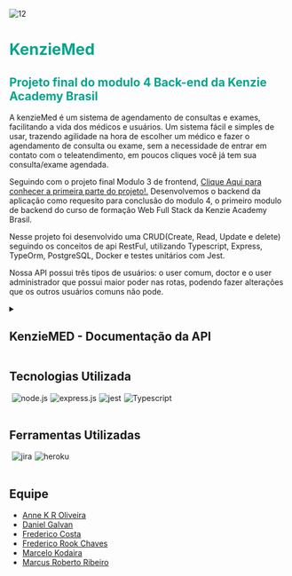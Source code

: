 ![12](https://user-images.githubusercontent.com/102538748/188499739-b3318b3f-c6f4-4e92-b708-dac8a4a06735.png)


<div style='background-color:white'>

</div>
<h1 style='color: #00A48B'>KenzieMed</h1>
<h2 style='color: #00A48B'>Projeto final do modulo 4 Back-end da Kenzie Academy Brasil</h2>

<p>A kenzieMed é um sistema de agendamento de consultas e exames, facilitando a vida dos médicos 
e usuários. Um sistema fácil e simples de usar, trazendo agilidade na hora de escolher um médico e fazer o agendamento de consulta ou exame,
sem a necessidade de entrar em contato com o teleatendimento, em poucos cliques você já tem sua consulta/exame agendada. </p>

<p>Seguindo com o projeto final Modulo 3 de frontend, <a href="https://github.com/grupo-1-projeto-frontend-t12/Projeto-FrontEnd-M3"> Clique Aqui para conhecer a primeira parte do projeto!.</a> Desenvolvemos o backend da aplicação como requesito para conclusão do modulo 4, o primeiro modulo de backend do curso de formação Web Full Stack da Kenzie Academy Brasil.</p>
 
<p>Nesse projeto foi desenvolvido uma CRUD(Create, Read, Update e delete) seguindo os conceitos de api RestFul, utilizando Typescript, Express, TypeOrm, PostgreSQL, Docker e testes unitários com Jest. </p>
 
<p>Nossa API possui três tipos de usuários: o user comum, doctor e o user administrador que possui maior poder nas rotas, podendo fazer alterações que os outros usuários comuns não pode. </p>

<details>
  <summary><h2>KenzieMED - Documentação da API</h2></summary>
  

A API tem um total de 5 rotas e 24 endpoints.

<table>
  <tr>
    <th>Metodos</th>
    <th>Rota</th>  
  </tr>
  <tr>
    <td>post</td>
     <td>/users</td>      
  </tr>
  <tr>
   <td>patch</td>
    <td>/users</td>   
  </tr>
    <tr>
   <td>delete</td>
    <td>/users/id</td>    
  </tr>
    <tr>
   <td>get</td>
    <td>/users</td>    
  </tr>
    <tr>
   <td>get</td>
    <td>/users/profile</td>    
  </tr>
  </tr>
    <tr>
   <td>post</td>
    <td>/login/doctors</td>    
  </tr>
    <tr>
   <td>login</td>
    <td>/login/users</td>    
  </tr>
  <tr>
    <td>post</td>
     <td>/doctors</td>      
  </tr>
  <tr>
   <td>patch</td>
    <td>/doctors/id</td>   
  </tr>
    <tr>
   <td>delete</td>
    <td>/doctors/id</td>    
  </tr>
    <tr>
   <td>get</td>
    <td>/doctors</td>    
  </tr>
    <tr>
   <td>get</td>
    <td>/users/profile</td>    
  </tr>
   <td>get</td>
    <td>/users/:id</td>    
  </tr>
   <td>get</td>
    <td>/users/:id/schedules</td>    
  </tr>
  <tr>
    <td>post</td>
     <td>/schedules</td>      
  </tr>
  <tr>
   <td>patch</td>
    <td>/schedules/edit/:id</td>   
  </tr>
    <tr>
   <td>patch</td>
    <td>/schedules/:id</td>    
  </tr>
    <tr>
   <td>delete</td>
    <td>/schedules/id</td>    
  </tr>
    <tr>
   <td>get</td>
    <td>/schedules</td>    
  </tr>
    <tr>
   <td>get</td>
    <td>/schedules/doctors</td>    
  </tr>
    <tr>
   <td>get</td>
    <td>/schedules/users</td>    
  </tr>
      <tr>
   <td>post</td>
    <td>/specialties</td>    
  </tr>
    <tr>
   <td>get</td>
    <td>/specialties</td>    
  </tr>
    <tr>
   <td>get</td>
    <td>/specialties/:id/doctors</td>    
  </tr>
</table>

<h2>O url base da API é:</h2>
<h3  style='color: #00A48B'>https://kenziemed-api.herokuapp.com/users</h2>

# ROTA /LOGIN

Responsável por prover autenticação ao usuário.

## POST /login/user
Autenticação: A rota não precisa de autenticação
Request body: 

```
       {
     “email”: “admin@admin.com”,
     “password”: “adm123”
       }
```
	
Response: 200 OK 

``` 
     {
   “token”: “eyJhbGciOiJIUzI1NiIsInR5cCI6IkpXVCJ9.eyJpc0FkbSI6dHJ1ZSwiaWF0IjoxNjY2Mzg3NzMwLCJleHAiOjE2NjY0NzQxMzAsInN1YiI6IjY4OTk2ODVhLWFmZGEtNDFkYS05MmU3LTdkNzY0YjVkMDkwOCJ9.bxA8E2UOv7ZtO_UkTMoHwv104R8ang0uS8HCtfsJ15c”	
      }
```

JWT Payload: 
```
     {
      id,
      email,
      isAdmin,
      isActive
     }
```
## POST /login/doctor
Autenticação: A rota não precisa de autenticação
Request body


```
     {
     “email”: “doctor@doctor.com”,
     “password”: “doctor123”
     }
```
	
Response: 200 OK 

```
     {
    “token”: “eyJhbGciOiJIUzI1NiIsInR5cCI6IkpXVCJ9.eyJpc0FkbSI6dHJ1ZSwiaWF0IjoxNjY2Mzg3NzMwLCJleHAiOjE2NjY0NzQxMzAsInN1YiI6IjY4OTk2ODVhLWFmZGEtNDFkYS05MmU3LTdkNzY0YjVkMDkwOCJ9.bxA8E2UOv7ZtO_UkTMoHwv104R8ang0uS8HCtfsJ15c”	
    }
```
	
JWT Payload:

```
    {
     id,
     email,
     isActive
    }
```

### ERRORS   

Email não informado:
	Response body: 400 Bad request
 
```
     {
      “message”: “ ‘email’ is a required information ”
     }
```


Senha não informada:
	Response body: 400 Bad 
 
```
      {
      “message”: “ ‘password’ is a required information ”
      }
```

Senha e/ou email incorretos:
	Response body: 400 Bad request
 
```
       {
        “message”: “ Invalid email and/or password ”
       }
```




Usuário inativo:
Response body: 403 Unauthorized

```
     {
      “message”: “User is currently inactive”
     }
```

Médico inativo:
Response body: 403 Unauthorized

```
    {
       “message”: “Doctor is currently inactive”
    }
```


# Rota /SPECIALTIES

## POST /specialties
Rota a criação de especialidades com os seguintes dados:
name: string,
id: não deve ser passado mas gerado no momento de validação dos dados, deve ser uuidv4;
Não podem ser cadastradas duas especialidades com o mesmo nome;
A rota só pode ser acessada por administradores.

FORMATO DE REQUISIÇÃO: 

```
    {
      “name”: “Cardiologia”
    }
     
```

FORMATO DE RESPOSTA:
Response: 201 CREATED

```
    {
      “id”: “a127f4f-3703-40ed-820f-84c077b2736e”,
      “name”: “Cardiologia”
    }
```


### ERRORS 

Response body: 401 Unauthorized

```
    {        
        message: “Missing authorization headers”
    }
```

Response body: 401 Unauthorized

```
     {        
         message: “Missing authorization headers”
     }
```

Response body: 403 Forbidden, 

```
    {
     message: “Unauthorized! Need admin ou doctor credential ”
    }
```


Response body: 403 Forbidden

```
    {
     message: “Invalid Token”
    }
```

Response body: 400 bad request,

```
    {
    message: “Specialty name already exist”
    }
```



## GET /specialties

Deve listar todas as categorias;
A rota não precisa autenticação para ser acessada;

FORMATO DE REQUISIÇÃO:

Não precisa body de requisição.

FORMATO DE RESPOSTA:
Response: 201 CREATED


```
      {
       “id”: 1,
       “name”: “Cardiologia”
      },
      {
       “id”: 2,
       “name”: ”Dermatologia”
      },
     {
       “id”: 3,
       “name”: “Penumologia”
      }
```



## GET /speciaties/:<id>/doctors

Rota deve listar todos os os médicos que pertencem a uma especialidade;
A rota não precisa de autenticação para ser acessada;

FORMATO DE REQUISIÇÃO:

Não precisa de body de requisição.

FORMATO DE RESPOSTA:
Response: 201 CREATED


```       
{
       “id” : 1,
       “name”: “Cardiologia”,
       “doctors”: [
       {
       "name": "Marcus Doctor",
       "email": "marcusdoctor@gmail.com",
       "password": "$2b$10$fe5Q2Sx8K8ZQmf5HtEsZjOAU0n2SJdQ1VkgKBy8v94jljWXrRX/O",
       "CRM": "01001001010",
       "sex": "Masculino",
       "isActive": true,
       "createdAt": "2022-11-03T02:26:48.437Z",
       "updatedAt": "2022-11-03T02:26:48.437Z",
       "specialities": {
       "id": 1,
       "name": "Cardiologia"
       },
       "address": {
       "district": "Rua Doctor Pires de camargo",
       "zipCode": "18155000",
       "number": "68",
       "city": "Piedade",
       "state": "SP",
       "id": "d2989396-d2ac-443b-9db2-7c6d85faec15"
       }
       ]
       }
```

	
 
 
### ERRORS 

Erro de id, não encontrou o especialidade
Response body: 404 Not Found,


```
       {
       message: “Doctor not found”
       }
``` 


# ROTA /USERS
## POST - /users

Rota para criação de usuário com os seguintes dados:

id: Não deve ser passado mas gerado no momento da validação dos dados, deve um uuidv4.
name: string
email: string
password: Deverá receber uma string mas armazenar uma hash gerada com o bcryptjs
cpf: string
age: number
sex: string
address: um objeto com os seguintes dados:
district: string
zipCode: string
number: string
city: string
state: string
createdAt: Não deve ser passado, mas gerado no momento da validação dos dados no formato Date
updatedAt: Não deve ser passado, mas gerado no momento da validação dos dados no formato Date, deve iniciar com o valor de criação (mesmo valor do campo createdAt) e deve ser atualizado sempre que esse usuário for atualizado.
isAdm: boolean
isActive: Não deve ser passado, mas gerado no momento da validação dos dados no formato boolean com default = true

A rota de criação deve retornar todos os dados, com exceção da hash de senha;
Não podem ser cadastrados dois usuário com o mesmo e-mail;
O CPF deve ter 11 caracteres e não podem haver dois usuários com o mesmo cpf.
AGE deve ter no máximo 3 caracteres;
STATE: deve ter 2 caracteres;





EXEMPLO REQUISIÇÃO:

```
    {
    "name": "kenzinho",
      "email": "kenzinho@kenzie.com",
      "password": "123456",
       "CPF": "01001001017",
        "age": 30,
        "sex": "feminino",
     "isAdmin":true,
        "img": "https://www.winhelponline.com/blog/wp-content/uploads/2017/12/user.png",   
       "address": {
            "district": "Rua Heleodo Pires de camargo",
            "zipCode": "12345678",
            "number": "68",
            "city": "Piedade",
            "state": "SP"
        }
    }

```




EXEMPLO RESPOSTA:
Response: 201 CREATED 


```
     {
      "name": "kenzinho",
      "email": "kenzinho@kenzie.com",
      "CPF": "01001001057",
      "age": 30,
      "sex": "feminino",
      "img": "https://www.winhelponline.com/blog/wp-content/uploads/2017/12/user.png",
      "isAdmin": true,
      "address": {
       "id": "e8715a8f-9678-4ee0-bcb7-47af313d1c29",
       "district": "Rua Heleodo Pires de camargo",
       "zipCode": "12345678",
       "number": "68",
       "state": "SP",
       "city": "Piedade"
      },
      "id": "d33a9842-2628-40d6-9813-54b34d34cd61",
      "createdAt": "2022-11-08T13:06:40.862Z",
      "updatedAt": "2022-11-08T13:06:40.862Z",
      "isActive": true
     }
     {
```








### ERRORS 
Erro de criação
Response body: 400 bad request


```
     {        
       message: “Email already exist”
     }
```

Response body: 400 bad request


```
    {        
      message: “CPFl already exist”
    }
```



## GET - /users

A rota deve retornar todos os dados dos usuários, com exceção da hash de senha.
A rota pode ser acessada apenas por administradores.


REQUISIÇÃO:

	- Não precisa body de requisição.
	- headers: 
 
```
    {
      Authorization: Bearer {token}
    }
```
Response: 200 OK

Lista com todos o usuarios 


```
   {
   }
```

### ERRORS 
Response body: 401 Unauthorized


```
        {        
         message: “Missing authorization headers”
        }
```

Response body: 401 Forbidden


```
        {
         message: “User is not an Administrator”
        }
```


Response body: 403 Forbidden


```
        {
        message: “Invalid Token”
        }
```






## GET - /users/profile

A rota deve retornar todos os dados do usuário logado.
a rota pode ser acessada apenas pelo próprio usuário;


EXEMPLO REQUISIÇÃO:

- Não precisa de body de requisição.
	- headers: 
 

```
        {
          Authorization: Bearer {token}
        }
```

### ERRORS 

Response body: 401 Unauthorized


```
        {        
         message: “Missing authorization headers”
        }
```


Erro o permissão, caso a rota esteja sendo acessada sem autorização de admin: 
Response body: 403 Forbidden, 


```
        {
        message: “Unauthorized! Need admin ou doctor credential ”
        }
```

Response body: 403 Forbidden


```
        {
            message: “Invalid Token”
        }
```





## PATCH - /users/:<id>

A rota deve atualizar os dados do usuário.
Não deve ser possível atualizar os campos id, isAdm, isActive, createdAt e updatedAt.
Apenas administradores podem atualizar qualquer usuário, usuários não-administradores podem apenas atualizar seu próprio usuário.

EXEMPLO REQUISIÇÃO:

	- Body da requisição:
 

```
        {
            "name": "Tirulipa",
            "email": "tirulipa@gmail.com"
        }
```

- Body da requisição update do endereço do usuário:


```
        {
            "address": {
            "number": 67
        }
```


EXEMPLO DE RESPOSTA:
Response: 201 CREATED 


```
        {
        "id": "960c3f4c-ad79-4947-b99e-563f92ceaf2f"
        "name": "Tirulipa",
        "email": "tirulipa@gmail.com",
        "password":   "$2b$10$mVfS2XQpy.0pN4Poq1cRJe36FsFTHvG.mGqe5EWzLp8GEv224  L2CK",
        "CPF": "01001001010",
        "age": 51,
        "sex": "Masculino",
        "isAdmin": true,
        "isActive": true,
        "createdAt": "2022-11-03T01:13:51.230Z",
        "updatedAt": "2022-11-05T01:18:43.542Z",
        "address": {
            "district": "Rua Heleodo Pires de camargo",
            "zipCode": "18150000",
            "number": "67",
            "city": "Piedade",
            "state": "SP",
        },
        “schedules”: [ ]
        }
```






### ERRORS
- Sem header de autorização
Response body: 401 Unauthorized


```
        {        
        message: “Missing authorization headers”
        }
```


- Token inválido
Response body: 403 Unauthorized



```
        {        
        message: “Missing authorization headers”
        }
```

- Usuário não encontrado:
Response body: 404 Not Found



```
        {
        message: “User not found”
        }
```



- Endereço do usuário não encontrado:
Response body: 404 Not Found



```
        {
        message: “Address not found”
        }
```



- Tentativa de alterar os campos id, CPF, isAdm, isActive, createdAt e updatedAt:
Response body: 400 bad request



```
        {
        message: “Cannot update id, CPF, isAdim, isActive, createdAt or updatedAt”
        }
```






## DELETE - /users/:<id>

REQUISIÇÃO:

	- Sem body de requisição.
	Response: 204 OK

A rota deve realizar um soft delete do usuário, alterando isActive para false.
a rota pode ser acessada apenas pelo usuário logado;
não deve ser possível realizar um soft delete um usuário inativo.

### ERRORS

- Sem header de autorização
Response body: 401 Unauthorized



```
        {        
         message: “Missing authorization headers”
        }
```

- Sem header de autorização
Response body: 400 bad request


```
        {        
        message: “User already disabled”
        }
```

- Usuário não encontrado:
Response body: 404 Not Found



```
        {
        message: “User not found”
        }
```

# ROTA /DOCTORS

## POST - /doctors
( Realiza a criação de um usuário médico )

Rota para criação de usuários que sejam Médicos:
id :  Não será passado, mas será gerado de forma automática no momento da criação e será feito através de um UUID.
name: string
email: string
password: string
crm: string
speciality:  será um object com os seguintes dados:
name: string
sex: string
createdAt:  Não deve ser passado, mas gerado no momento da validação dos dados no formato Date.
updatedAt: Não deve ser passado, mas gerado no momento da validação dos dados no formato Date, deve iniciar com o valor de criação (mesmo valor do campo createdAt) e deve ser atualizado sempre que esse usuário for atualizado.
address: será um object com os seguintes dados:
district: string
zipCode: string
number: string
state: string
isActive: Não deve ser passado, mas gerado no momento da validação dos dados no formato boolean com default = true
A rota de criação deve retornar todos os dados, com exceção da hash de senha;
Não podem ser cadastrados dois usuário com o mesmo e-mail;
O CRM deve ter 8 caracteres máximos, 2 letras e 6 números, não podem haver dois usuários com o mesmo CRM.
AGE deve ter no máximo 3 caracteres;
STATE: deve ter 2 caracteres.

EXEMPLO REQUISIÇÃO:



```
        {
            "name": "test",
            "email": "test@gmail.com",
            "password": "1234445",
            "CRM": "MG12446",
            "sex": "Masculino",
            "age": 33,
            "specialtiesId": {
                "id": 1
            },
            "address": {
                "district": "Rua Doctor Pires de camargo",
                "zipCode": "18155000",
                "number": "68",
                "city": "Piedade",
                "state": "SP"
            }
        }	
```



EXEMPLO RESPOSTA:

Response: 201 CREATED 


```
        {
	"name": "test",
        "email": "test@gmail.com",
        "password": "1234445",
        "CRM": "MG12446",
        "sex": "Masculino",
        "age": 33,
	"specialties": {
		"id": 1,
		"name": "Médico do zuvido"
	},
	"address": {
                "district": "Rua Doctor Pires de camargo",
                "zipCode": "18155000",
                "number": "68",
                "city": "Piedade",
                "state": "SP",
                "id": "c6d46472-b25b-4406-82d0-1459273cd5d2"
        },
	"id": "839e1f17-4bd8-4292-8d69-a6584edeed0a",
	"createdAt": "2022-11-08T21:19:07.299Z",
	"updatedAt": "2022-11-08T21:19:07.299Z",
	"isActive": true
}	
```

### ERRORS 

- Usuário já existente
Response body: 400 bad request



```
        {
            "error": "Error",
            "message": "CRM or E-mail already exists!"
        }	
```



## GET - /doctors/profile
( Lista os dados do usuário médico que está logado )

A rota deve retornar todos os dados do usuário médico, com exceção da hash de senha.
a rota pode ser acessada apenas pelo dono.

REQUISIÇÃO:
- Não precisa ter body de requisição preenchido.
- headers: 



```
        {
        Authorization: Bearer eyJhbGciOiJIUzI1NiIsInR5cCI6IkpXVCJ9.eyJpc0FkbSI6dHJ1ZSwiaWF0IjoxNjY2Mzg3NzMwLCJleHAiOjE2NjY0NzQxMzAsInN1YiI6IjY4OTk2ODVhLWFmZGEtNDFkYS05MmU3LTdkNzY0YjVkMDkwOCJ9.bxA8E2UOv7ZtO_UkTMoHwv104R8ang0uS8HCtfsJ15c
        }
```


EXEMPLO RESPOSTA:

Response: 200 OK 


```
        [
        {
        "id": "960c3f4c-ad79-4947-b99e-563f92ceaf2f",
        "name": "Tiririca",
        "email": "tiririca@mail.com",
        "CRM": "MG 789123",
        "speciality": “cirurgião”,
        "sex": "Masculino",
        "isActive": true,
        "createdAt": "2022-11-03T01:13:51.230Z",
        "updatedAt": "2022-11-03T01:13:51.230Z",
        "address": {
                "district": "Rua Brasolia",
                "zipCode": "31030010",
                "number": "1000",
                "city": "Brasilandia",
                "state": "DF"
            }
        ]	
```

### ERRORS
Response body: 401 Unauthorized



```
        {
        message: “Missing authorization!”
        }	
```



Response body: 403 Forbidden



```
        {
        message: “Unauthorized, must be the owner!”
        }	
```




## GET - /doctors/:<id>
( A Roda Lista o médico indicado pelo ID )

A rota deve retornar todos os dados do usuário médico alvo,  contudo retornará com apenas os dados relevantes que sejam públicos.
a rota pode ser acessada por todos usuários.

REQUISIÇÃO:
- Não precisa ter body de requisição preenchido.
    - headers: 


```    
        {
            Authorization: Bearer eyJhbGciOiJIUzI1NiIsInR5cCI6IkpXVCJ9.eyJpc0FkbSI6dHJ1ZSwiaWF0IjoxNjY2Mzg3NzMwLCJleHAiOjE2NjY0NzQxMzAsInN1YiI6IjY4OTk2ODVhLWFmZGEtNDFkYS05MmU3LTdkNzY0YjVkMDkwOCJ9.bxA8E2UOv7ZtO_UkTMoHwv104R8ang0uS8HCtfsJ15c
        }
```

EXEMPLO RESPOSTA:

Response: 200 OK 


```
        [
        {
        "id": "ad79-4947-563f92ceaf2f-b99e-960c3f4c",
        "name": “Jubiscleyde",
        "CRM": "SP 456852",
        "speciality": “Ginecologista”,
        "sex": "Feminino",
        }
        ]	
```

### ERRORS
- Requisição falha 
Response body: 400 bad request


```
        {
            "error": "Error",
            "message": "CRM or E-mail already exists!"
        }	
```

Response body: 404 Not Found


```
        {
        message: “Doctor not found”
        }
```



## GET - /doctors
( A roda listará todos os usuários médicos que estejam ativos )

A rota deve retornar todos os dados dos usuários médicos ,  contudo retornará com apenas os dados relevantes que sejam públicos.
a rota pode ser acessada por todos usuários.

REQUISIÇÃO:
- Não precisa ter body de requisição preenchido.
    - headers:
    


```  
        {
        Authorization: Bearer eyJhbGciOiJIUzI1NiIsInR5cCI6IkpXVCJ9.eyJpc0FkbSI6dHJ1ZSwiaWF0IjoxNjY2Mzg3NzMwLCJleHAiOjE2NjY0NzQxMzAsInN1YiI6IjY4OTk2ODVhLWFmZGEtNDFkYS05MmU3LTdkNzY0YjVkMDkwOCJ9.bxA8E2UOv7ZtO_UkTMoHwv104R8ang0uS8HCtfsJ15c
        }
```

EXEMPLO RESPOSTA:

Response: 200 OK 

```
        [
        {
		"id": "839e1f17-4bd8-4292-8d69-a6584edeed0a",
		"name": "Tadeu",
		"email": "medicotadeu3@gmail.com",
		"CRM": "MG123414",
		"sex": "Masculino",
		"age": 33,
		"createdAt": "2022-11-08T21:19:07.299Z",
		"updatedAt": "2022-11-08T21:19:07.299Z",
		"isActive": true,
		"specialties": {
			"id": 3,
			"name": "Médico do zuvido"
		},
		"address": {
			"id": "c6d46472-b25b-4406-82d0-1459273cd5d2",
			"district": "Rua Doctor Pires de camargo",
			"zipCode": "18155000",
			"number": 68,
			"state": "SP",
			"city": "Piedade"
		}
	}
        ]	
```

### ERRORS
- Requisição falha 
Response body: 400 bad request

```
        {
            "error": "Error",
            "message": "CRM or E-mail already exists!"
        }	
```




## PATCH - /doctors/:<id>
( A rota deverá atualizar os dados do médico logado )

O usuário logado poderá atualizar somente os seguintes dados: name, email, password, age, sex, specialtiesID e address.
headers: 

```
        {
        Authorization: Bearer eyJhbGciOiJIUzI1NiIsInR5cCI6IkpXVCJ9.eyJpc0FkbSI6dHJ1ZSwiaWF0IjoxNjY2Mzg3NzMwLCJleHAiOjE2NjY0NzQxMzAsInN1YiI6IjY4OTk2ODVhLWFmZGEtNDFkYS05MmU3LTdkNzY0YjVkMDkwOCJ9.bxA8E2UOv7ZtO_UkTMoHwv104R8ang0uS8HCtfsJ15c
        }   
```

EXEMPLO REQUISIÇÃO:

```
        {
            "name": "Tiririca",
            "email": "tiririca@mail.com",
            "password": "123456",
            "speciality": “cirurgião”,
            "address": {
                "district": "Rua Brasolia",
                "zipCode": "31030010",
                "number": "1000",
                "city": "Brasilandia",
                "state": "DF"
            }
        }	
```




EXEMPLO RESPOSTA:
Response: 200 OK 

```
    {
    "id": "960c3f4c-ad79-4947-b99e-563f92ceaf2f",
    "name": "Tiririca Nunes",
    "email": "tiriricanunes@mail.com",
    "password": "$2b$10$mVfS2XQpy.0pN4Poq1cRJe36FsFTHvG.5EWzLp8GEv224  L2CK",
    "speciality": “cirurgião Ortopedico”,
    "isActive": true,
    "createdAt": "2022-11-03T01:13:51.230Z",
    "updatedAt": "2022-11-05T01:18:43.542Z",
    "address": {
            "district": "Rua Brasolia",
            "zipCode": "31030010",
            "number": "1000",
            "city": "Brasilandia",
            "state": "DF"
        }
    ]	
```


### ERRORS
Response body: 400 bad request

```
        {
            "error": "Error",
            "message": "CRM or E-mail already exists!"
        }	
```

Response body: 401 Unauthorized

```
        {
        message: “Missing authorization!”
        }	
```

Response body: 403 Forbidden


```
        {
        message: “Unauthorized, must be the owner!”
        }	
```






## DELETE - /doctors/:<id>
( A roda fará a desativação do médico especifico no Banco de Dados (Soft Delete) )

A rota deve retornar um “Usuário desativado”.
A realização do Soft Delete só poderá ser feita pelo próprio user dono.

REQUISIÇÃO:
- Não precisa ter body de requisição preenchido.
- headers: 

```
        {
            Authorization: Bearer eyJhbGciOiJIUzI1NiIsInR5cCI6IkpXVCJ9.eyJpc0FkbSI6dHJ1ZSwiaWF0IjoxNjY2Mzg3NzMwLCJleHAiOjE2NjY0NzQxMzAsInN1YiI6IjY4OTk2ODVhLWFmZGEtNDFkYS05MmU3LTdkNzY0YjVkMDkwOCJ9.bxA8E2UOv7ZtO_UkTMoHwv104R8ang0uS8HCtfsJ15c
        }
```


EXEMPLO RESPOSTA:
Response: 204 OK 

```
        {
        message: “User disabled!”
        }	
```


### ERRORS
Response body: 400 bad request

```
        {
            "error": "Error",
            "message": "CRM or E-mail already exists!"
        }	
```

Response body: 401 Unauthorized

```
        {
        message: “Missing authorization!”
        }	
```

Response body: 403 Forbidden


```
        {
        message: “Unauthorized, must be the owner!”
        }	
```

# ROTA /SCHEDULES

## POST - /schedules

Rotas responsável pelo agendamento da consulta ou exame com o médico, com os seguintes dados:

id:Não deve ser passado mas gerado no momento da validação dos dados, deve um uuidv4.
date: Deve ser informado no body;
hour:Deve ser informado no body;
type: String informado o tipo de atendimento exame ou consulta;
description: Descrição da Consulta ou Exame.
doctorsID: String
isAvailable: Não deve ser passado, mas gerado no momento da validação dos dados no formato boolean com default = true
createdAT:  Não deve ser passado mas gerado no momento da validação dos dados no formato Date
updatedAT: Não deve ser passado mas gerado no momento da validação dos dados no formato Date
userID: String, esse deve ser passado no momento da confirmação do agendamento pelo usuário, no momento da criação estará vazio.
status: String (disponível, cancelado, agendado, paciente não compareceu.)

A rota deve retornar todos os dados;
A rota só pode ser criada por médicos ou administradores;
Não pode ser criado um agendamento para o mesmo dia e horário já existente;

EXEMPLO DE BODY REQUISIÇÃO:


```
       {
        "type": "exame",
        "description": "Endoscopia",
        "doctorsID":"e6e47294-5fd1-4b1f-a73f-a6357ffa96fb",
        "hour": "10:00",
        "date": "12/11/2022"
       }
```

EXEMPLO RESPOSTA DA REQUISIÇÃO:
Response: 201 CREATED

```
      {
       "date": "14/11/2022",
       "hour": "10:00",
       "type": "exame",
       "description": "Endoscopia",
       "doctor": {
        "id": "e6e47294-5fd1-4b1f-a73f-a6357ffa96fb",
        "name": "test",
        "email": "test@gmail.com",
        "CRM": "MG12446",
        "sex": "Masculino",
        "age": 33,
        "createdAt": "2022-11-07T12:22:53.026Z",
        "updatedAt": "2022-11-07T12:22:53.026Z",
        "isActive": true,
        "address": {
         "id": "6216e342-c50d-4435-8971-671f1a7d18f8",
         "district": "Rua Doctor Pires de camargo",
         "zipCode": "18155000",
         "number": 68,
         "state": "SP",
         "city": "Piedade"
        }
       },
       "id": "4f5bfc0c-265e-4ec4-81d7-8346d074700e",
       "createdAt": "2022-11-08T12:48:09.945Z",
       "updatedAt": "2022-11-08T12:48:09.945Z",
       "isAvailable": true
      }
```




### ERRORS 
Response body: 401 Unauthorized

```
     {        
      message: “Missing authorization headers”
     }
```

Erro o permissão, caso a rota esteja sendo acessada sem autorização de admin ou usuario não é medico
Response body: 401 Forbidden, 

```
    {
     message: “You need to be a doctor or a admin to access this route”
    }
```

Response body: 403 Forbidden

```
    {
     message: “Invalid Token”
    }	
```





## PATCH - /schedules/edit/:<id>

Rotas responsável pela edição de um agendamento, com o seguinte corpo;

doctorID: Não pode ser alterado;
Os campos que podem ser editados são os type, description,hour e date.
A rota só pode ser acessada por médicos ou administradores;
Se o campo userID já estiver preenchido não poderá ser feito a edição 
updatedAt: Deve ser passado automaticamente no momento da atualização



EXEMPLO DE BODY REQUISIÇÃO:
REQUISIÇÃO:

```
      {
      “description”: “Endoscopia”,
      "hour": "19:00"
      }
```

- headers:

```
        {
            Authorization: Bearer  {token}
        }
```

Response: 200 OK 

```
         {
        “message” : “Schedule updated with success!”
         }
```


### ERRORS 
Erro de criação do agendamento caso já possua usuário registrado 
Response body: 400 bad request, 

```
        {        
        message: “Can’t modificate schedule, Is already schedule for a user”
        }
```


Response body: 401 Unauthorized

```
        {        
         message: “Missing authorization headers”
        }
```

Erro o permissão, caso a rota esteja sendo acessada sem autorização de admin: 
Response body: 401 unauthorized, 

```
        {
        message: “Unauthorized! Need admin ou doctor credential ”
        }
```

Error de id, não encontrou o schedule
Response body: 404 Not Found, 

```
        {
        message: “Schedule not found”
        }
```


## PATCH - /schedules/:<"id">

Edite do agendamento, com o seguinte corpo:
A rota pode ser acessada pelo usuário e pelo admin;
isAvailable: Alterado automaticamente para FALSE não vem a requisição no body;
status: Modificar o status para agendado;
userID: Não será passado no corpo da requisição
updatedAt: Deve ser passado automaticamente no momento da atualização


EXEMPLO DE BODY REQUISIÇÃO:
REQUISIÇÃO:
Sem body de requisição
      - headers: 
  

```     
            {
                Authorization: Bearer  {token}
            }
```

Response: 200 OK 

```
        {
	"updatedSchedule": {
		"id": "28664ebc-7acd-4d36-b0ab-0a55bc9359e9",
		"createdAt": "2022-11-08T20:54:47.292Z",
		"updatedAt": "2022-11-08T21:10:07.297Z",
		"date": "2022-11-07",
		"hour": "11:00:00",
		"type": "TestSchedule2",
		"description": "Testando",
		"isAvailable": false,
		"user": {
			"id": "eb32e08e-5acf-4288-b744-8cb2492f03d2",
			"name": "isAdmin",
			"email": "isAdmin2@gmail.com",
			"CPF": "12345678955",
			"age": 30,
			"sex": "Masculino",
			"img": "https://www.winhelponline.com/blog/wp-content/uploads/2017/12/user.png",
			"createdAt": "2022-11-08T20:49:56.010Z",
			"updatedAt": "2022-11-08T20:49:56.010Z",
			"isAdmin": true,
			"isActive": true,
			"address": {
				"id": "cc2fdafc-dc0d-422a-b5e8-a9552eed96b4",
				"district": "Rua Arnold Schwarzenegger",
				"zipCode": "12345678",
				"number": 5000,
				"state": "SP",
				"city": "Stronger"
			}
		},
		"doctor": {
			"id": "67efc4eb-01a0-49ca-9b31-d87fbd7d745c",
			"name": "Tadeu",
			"email": "medicotadeu3@gmail.com",
			"CRM": "MG123414",
			"sex": "Masculino",
			"age": 33,
			"createdAt": "2022-11-08T20:54:04.111Z",
			"updatedAt": "2022-11-08T20:54:04.111Z",
			"isActive": true,
			"address": {
				"id": "1130951f-746c-4213-95b2-1b4127085243",
				"district": "Rua Doctor Pires de camargo",
				"zipCode": "18155000",
				"number": 68,
				"state": "SP",
				"city": "Piedade"
			}
		}
	},
	"message": "Schedule with sucess"
}
```




### ERRORS 

Response body: 401 Unauthorized

```
        {        
        message: “Missing authorization headers”
        }
```

Erro o permissão, caso a rota esteja sendo acessada sem autorização de admin: 
Response body: 403 Forbidden, 

```
        {
            message: “Unauthorized! Need admin ou doctor credential ”
        }
```

Response body: 403 Forbidden

```
        {
            message: “Invalid Token”
        }
```

Response body: 404 Not Found

```
        {
        message: “Doctor not found”
        }
```






## DELETE - /schedules/:<id>

SoftDelete do agendamento, com o seguinte corpo:
A rota pode ser acessada pelo usuário dono do agendamento e pelo admin;
isAvailable: Alterado automaticamente para TRUE não vem a requisição no body;
userID: deve ser colocado como null, na requisição


REQUISIÇÃO:
	- Não precisa body de requisição.
	- headers: 
 
```
        {
                Authorization: Bearer  {token}
        }
```

EXEMPLO DE RESPOSTA
Response: 200 OK 


```
        {
        message: Schedule deleted with success!”
        }
```


### ERRORS 

Response body: 401 Unauthorized

```
        {        
         message: “Missing authorization headers”
        }
```

Response body: 403 

```
        {
        message: “Unauthorized”
        }
```

Response body: 403 Forbidden

```
        {
        message: “Invalid Token”
        }
```


Response body: 404 Not Found

```
        {
        message: “User not found”
        }
```


## GET - /schedules

Essa rota lista todos os agendamentos disponíveis;

A rota pode ser acessada apenas por administradores 


REQUISIÇÃO:
	- Não precisa body de requisição.
	- headers: 
 
```
        {
         Authorization: Bearer  {token}
        }
```

### ERRORS 
Response body: 401 Unauthorized

```
        {        
         message: “Missing authorization headers”
        }
```

Response body: 403 Forbidden

```
        {
         message: “Unauthorized”
        }
```

Response body: 403 Forbidden

```
        {
         message: “Invalid Token”
        }
```



## GET - /schedules/doctor

 Retorna todos os agendamentos do médico logado
Somente o médico logado  pode ter acesso ao agendamento

REQUISIÇÃO:
	- Não precisa body de requisição.
	- headers:
 
 
```
        {
        Authorization: Bearer  {token}
        }
```


Response: 200 OK 
Lista com todos o agendamentos

```
        {
        }
```


### ERRORS 
Response body: 401 Unauthorized

```
        {        
         message: “Missing authorization headers”
        }
```

Response body: 403 Forbidden

```
        {
         message: “Unauthorized”
        }
```

Response body: 403 Forbidden

```
        {
        message: “Invalid Token”
        }
```


## GET - /schedules/user

 Retorna todos os agendamentos do usuário logado
Somente o usuário logado  pode ter acesso ao agendamento

REQUISIÇÃO:
	- Não precisa body de requisição.
	- headers: 
 
```
        {
        Authorization: Bearer  {token}
        }
```

Response: 200 OK 
Lista com todos o agendamentos

```
        {
        }
```

### ERRORS 

Response body: 401 Unauthorized

```
        {        
         message: “Missing authorization headers”
        }
```

Response body: 403 Forbidden

```
        {
         message: “Unauthorized”
        }
```


Response body: 403 Forbidden

```
        {
        message: “Invalid Token”
        }
```


Response body: 400 bad request

```
        {
        message: “User dont have any schedule”
        }
```


</details>


## Tecnologias Utilizada

<div style='display:flex; gap: 5px;'><br>
  
 <img align="center" alt="node.js" src="https://img.shields.io/badge/Node.js-43853D?style=for-the-badge&logo=node.js&logoColor=white">

 <img align="center" alt="express.js" src="https://img.shields.io/badge/Express.js-404D59?style=for-the-badge">

  <img align="center" alt="jest" src="https://img.shields.io/badge/Jest-323330?style=for-the-badge&logo=Jest&logoColor=white">

  <img align="center" alt="Typescript" src="https://img.shields.io/badge/TypeScript-007ACC?style=for-the-badge&logo=typescript&logoColor=white">

   
</div></br>

## Ferramentas Utilizadas

<div style='display:flex; gap: 5px;'><br>
 <img align="center" alt="jira" src="https://img.shields.io/badge/Jira-0052CC?style=for-the-badge&logo=Jira&logoColor=white">  
 <img align="center" alt="heroku" src="https://img.shields.io/badge/Heroku-430098?style=for-the-badge&logo=heroku&logoColor=white">  
</div></br>

## Equipe

<ul>
<li><a href="https://github.com/annekarolle">Anne K R Oliveira</a></li>
<li><a href="https://github.com/DnlGalvan">Daniel Galvan</a></li>
<li><a href="https://github.com/fredericosafebox" >Frederico Costa</a></li>
<li><a href="https://github.com/fredrook">Frederico Rook Chaves </a></li>
 <li><a href="https://github.com/marcelo-kodaira">Marcelo Kodaira</a></li> 
<li><a href="https://github.com/marcuspvh">Marcus Roberto Ribeiro</li>
</ul>
